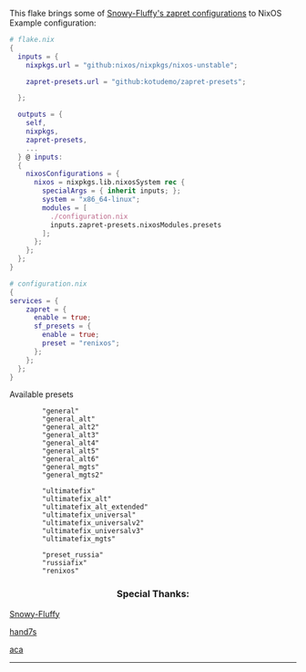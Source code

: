 This flake brings some of [Snowy-Fluffy's zapret configurations](https://github.com/Snowy-Fluffy/zapret.cfgs) to NixOS \
Example configuration:
```nix
# flake.nix
{
  inputs = {
    nixpkgs.url = "github:nixos/nixpkgs/nixos-unstable";

    zapret-presets.url = "github:kotudemo/zapret-presets";

  };

  outputs = {
    self,
    nixpkgs,
    zapret-presets,
    ...
  } @ inputs:
  {
    nixosConfigurations = {
      nixos = nixpkgs.lib.nixosSystem rec {
        specialArgs = { inherit inputs; };
        system = "x86_64-linux";
        modules = [
          ./configuration.nix
          inputs.zapret-presets.nixosModules.presets
        ];
      };
    };
  };
}
```
```nix
# configuration.nix
{
services = {
    zapret = {
      enable = true;
      sf_presets = {
        enable = true;
        preset = "renixos"; 
      };
    };
  };
}
```
Available presets
```
        "general"
        "general_alt"
        "general_alt2"
        "general_alt3"
        "general_alt4"
        "general_alt5"
        "general_alt6"
        "general_mgts"
        "general_mgts2"

        "ultimatefix"
        "ultimatefix_alt"
        "ultimatefix_alt_extended"
        "ultimatefix_universal"
        "ultimatefix_universalv2"
        "ultimatefix_universalv3"
        "ultimatefix_mgts"

        "preset_russia"
        "russiafix"
        "renixos"
```

<div>

  <h3 align="center">Special Thanks: </h3>

  [Snowy-Fluffy](https://github.com/Snowy-Fluffy)

  [hand7s](https://github.com/s0me1newithhand7s)

  [aca](https://github.com/aca/)
  
</div>

<hr/>
